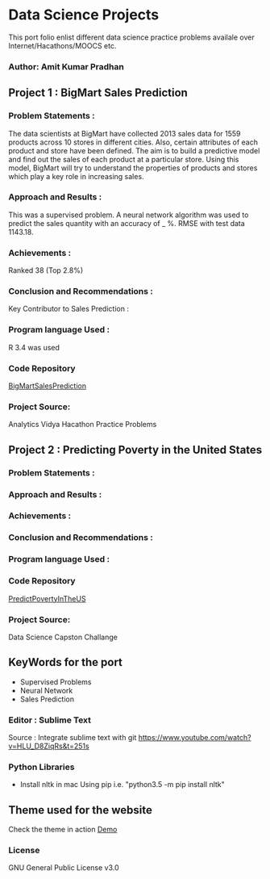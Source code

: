 
# Data Science Projects
This port folio enlist different data science practice problems availale over Internet/Hacathons/MOOCS etc.  

### Author: Amit Kumar Pradhan


## Project 1 : BigMart Sales Prediction

  ### Problem Statements :
  The data scientists at BigMart have collected 2013 sales data for 1559 products across 10 stores in different cities. Also, certain attributes of each product and store have been defined. The aim is to build a predictive model and find out the sales of each product at a particular store.
  Using this model, BigMart will try to understand the properties of products and stores which play a key role in increasing sales.
  
  ### Approach and Results : 
  This was a supervised problem. A neural network algorithm was used to predict the sales quantity with an accuracy of _ %.
  RMSE with test data 1143.18.
  ### Achievements : 
  Ranked 38 (Top 2.8%)  
  
  ### Conclusion and Recommendations :
  Key Contributor to Sales Prediction :
  
  ### Program language Used :
  R 3.4 was used
  
  ### Code Repository
  [BigMartSalesPrediction](https://github.com/akpradhn/IAGems/tree/portfolio/Projects/BigMartSalesPrediction)
  
  ### Project Source:
  Analytics Vidya Hacathon Practice Problems


## Project 2 : Predicting Poverty in the United States 

  ### Problem Statements :
  
  ### Approach and Results :
    
  ### Achievements : 
  
  ### Conclusion and Recommendations :
  
  ### Program language Used :
  
  ### Code Repository
  [PredictPovertyInTheUS](https://github.com/akpradhn/IAGems/tree/portfolio/Projects/PredictPovertyInTheUS)
  ### Project Source:
  Data Science Capston Challange






## KeyWords for the port 
* Supervised Problems
* Neural Network
* Sales Prediction

### Editor : Sublime Text 

Source : Integrate sublime text with git 
https://www.youtube.com/watch?v=HLU_D8ZiqRs&t=251s

### Python Libraries
- Install nltk in mac
Using pip i.e. "python3.5 -m pip install nltk"



## Theme used for the website
Check the theme in action [Demo](https://artemsheludko.github.io/flexible-jekyll/)

### License

GNU General Public License v3.0

